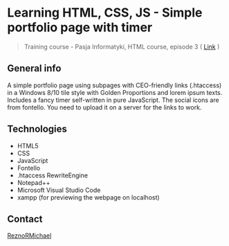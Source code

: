 # Learning HTML, CSS, JS - Simple portfolio page with timer
> Training course - Pasja Informatyki, HTML course, episode 3 ( [Link](https://www.youtube.com/watch?v=5y3Qc9Qs6TY) )

## General info
A simple portfolio page using subpages with CEO-friendly links (.htaccess) in a Windows 8/10 tile style with Golden Proportions and lorem ipsum texts. Includes a fancy timer self-written in pure JavaScript. The social icons are from fontello. You need to upload it on a server for the links to work.

## Technologies
* HTML5
* CSS
* JavaScript
* Fontello
* .htaccess RewriteEngine
* Notepad++
* Microsoft Visual Studio Code
* xampp (for previewing the webpage on localhost)

## Contact
[ReznoRMichael](https://github.com/ReznoRMichael)